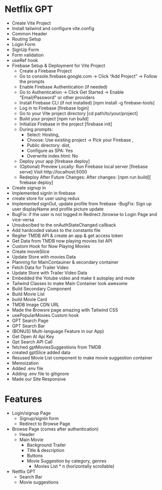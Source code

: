 # Netflix GPT

- Create Vite Project
- Install tailwind and configure vite.config
- Common Header
- Routing Setup
- Login Form
- SignUp Form
- Form validation
- useRef hook
- Firebase Setup & Deployment for Vite Project
    - Create a Firebase Project
    - Go to console.firebase.google.com → Click “Add Project” → Follow the prompts
    - Enable Firebase Authentication (if needed)
    - Go to Authentication → Click Get Started → Enable "Email/Password" or other providers
    - Install Firebase CLI (if not installed) [npm install -g firebase-tools]
    - Log in to Firebase [firebase login]
    - Go to your Vite project directory [cd path/to/your/project]
    - Build your project [npm run build]
    - Initialize Firebase in the project [firebase init]
    - During prompts:
        - Select: Hosting,
        - Choose: Use existing project → Pick your Firebase ,
        - Public directory: dist,
        - Configure as SPA: Yes
        - Overwrite index.html: No
    - Deploy your app [firebase deploy]
    - (Optional) Preview Locally: Run Firebase local server [firebase serve] Visit http://localhost:5000
    - Redeploy After Future Changes: After changes: [npm run build][ firebase deploy]
- Create signup in
- Implemented signIn in firebase
- create store for user using redux
- Implemented signOut, update profile from firebase
  -BugFix: Sign up user displayName and profile picture update
- BugFix: if the user is not logged in Redirect /browse to Login Page and vice-versa
- Unsubscibed to the onAuthStateChanged callback
- Add hardcoded values to the constants file
- Regiter TMDB API & create an app & get access token
- Get Data from TMDB now playing movies list API
- Custom Hook for Now Playing Movies
- Create movieSlice
- Update Store with movies Data
- Planning for MainContauiner & secondary container
- Fetch Data for Trailer Video
- Update Store with Trailer Video Data
- Embedded the Yotube video and make it autoplay and mute
- Tailwind Classes to make Main Container look awesome
- Build Secondary Component
- Build Movie List
- build Movie Card
- TMDB Image CDN URL
- Made the Browsre page amazing with Tailwind CSS
- usePopularMovies Custom hook
- GPT Search Page
- GPT Search Bar
- (BONUS) Multi-language Feature in our App)
- Get Open AI Api Key
- Gpt Search API Call
- fetched gptMoviesSuggestions from TMDB
- created gptSlice added data
- Resused Movie List component to make movie suggestion container
- Memoization
- Added .env file
- Adding .env file to gitignore
- Made our Site Responsive

# Features

- Login/signup Page
    - Signup/signIn form
    - Redirect to Browse Page
- Browse Page (comes after authentication)
    - Header
    - Main Movie
        - Background Trailer
        - Title & description
        - Buttons
        - Movie Suggestion by category, genres
            - Movies List * n (horizontally scrollable)
- Netflix GPT
    - Search Bar
    - Movie suggestions